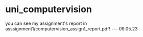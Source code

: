 # uni_computervision

you can see my assignment's report in asssignment1/computervision_assign1_report.pdf! --- 09.05.23
